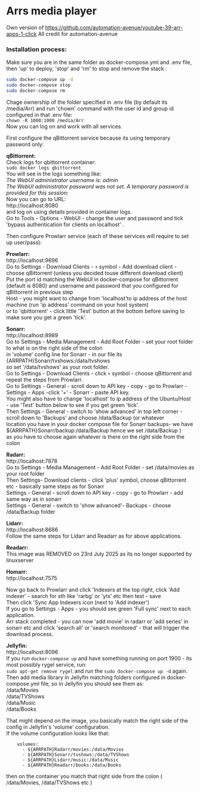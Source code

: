 # Arrs media player

Own version of https://github.com/automation-avenue/youtube-39-arr-apps-1-click
All credit for automation-avenue

### Installation process:
Make sure you are in the same folder as docker-compose.yml and .env file, then 'up' to deploy, 'stop' and 'rm' to stop and remove the stack  :<br />

```bash
sudo docker-compose up -d 
sudo docker-compose stop
sudo docker-compose rm 
```

Chage ownership of the folder specified in .env file (by default its /media/Arr) and 
run 'chown' command with the user id and group id configured in that .env file:<br />
`chown -R 1000:1000 /media/Arr`<br />
Now you can log on and work with all services.<br />

First configure the qBittorrent service because its using temporary password only:<br />

**qBittorrent:**<br />
Check logs for qbittorrent container:<br />
`sudo docker logs qbittorrent`<br />
You will see in the logs something like:<br />
*The WebUI administrator username is: admin<br />
The WebUI administrator password was not set. A temporary password is provided for this session: <your-password-will-be-here>* <br />
Now you can go to URL:<br />
http://localhost:8080<br />
and log on using details provided in container logs.<br />
Go to Tools - Options - WebUI - change the user and password and tick 'bypass authentication for clients on localhost' .<br />

Then configure Prowlarr service (each of these services will require to set up user/pass):<br />

**Prowlarr:**<br />
http://localhost:9696<br />
Go to Settings - Download Clients - `+` symbol - Add download client - choose qBittorrent (unless you decided touse different download client)<br />
Put the port id matching the WebUI in docker-compose for qBittorrent (default is 8080) and username and password that you configured for qBittorrent in previous step<br />
Host - you might want to change from 'localhost'to ip address of the host machine (run 'ip address' command on your host system)<br />
or to 'qbittorrent' - click little 'Test' button at the bottom before saving to make sure you get a green 'tick'.<br />

**Sonarr:**<br />
http://localhost:8989<br />
Go to Settings - Media Management - Add Root Folder - set your root folder to what is on the right side of the colon<br />
in 'volume' config line for Sonarr - in our file its {ARRPATH}Sonarr/tvshows:/data/tvshows<br />
so set '/data/tvshows' as your root folder.<br />
Go to Settings - Download Clients - click `+` symbol - choose qBittorrent and repeat the steps from Prowlarr.<br />
Go to Settings - General - scroll down to API key - copy - go to Prowlarr - Settings - Apps -click '+' - Sonarr - paste  API key. <br />
You might also have to  change 'localhost' to ip address of the Ubuntu/Host - use 'Test' button below to see if you get green 'tick'.<br />
Then Settings - General - switch to 'show advanced' in top left corner - scroll down to 'Backups' and choose /data/Backup (or whatever <br />
location you have in your docker compose file for Sonarr backups- we have ${ARRPATH}Sonarr/backup:/data/Backup hence we set /data/Backup )<br />
as you have to choose again whatever is there on the right side from the colon <br />

**Radarr:**<br />
http://localhost:7878<br />
Go to Settings - Media Management - Add Root Folder - set  /data/movies as your root folder <br />
Then Settings- Download clients - click 'plus' symbol, choose qBittorrent etc - basically same steps as for Sonarr<br />
Settings - General - scroll down to API key - copy - go to Prowlarr - add same way as in sonarr<br />
Settings - General - switch to 'show advanced'- Backups - choose /data/Backup folder <br />

**Lidarr:**<br />
http://localhost:8686<br />
Follow the same steps for Lidarr and Readarr as for above applications.<br />

**Readarr:**<br />
This image was REMOVED on 23rd July 2025 as its no longer supported by linuxserver

**Homarr:**<br />
http://localhost:7575<br />

Now go back to Prowlarr and click 'Indexers at the top right, click 'Add indexer' - search for sth like 'rarbg' or 'yts' etc then test - save<br />
Then click 'Sync App Indexers  icon (next to 'Add indexer')<br />
If you go to Settings - Apps - you should see green 'Full sync' next to each application.<br />
Arr stack completed - you can now 'add movie' in radarr or 'add series' in sonarr etc and click 'search all' or 'search monitored' - that will trigger the download process.<br />

**Jellyfin:**<br />
http://localhost:8096<br />
If you run `docker-compose up` and have something running on port 1900 -  its most possibly rygel service, run:<br />
`sudo apt-get remove rygel` and run the `sudo docker-compose up -d` again.<br />
Then add media library in Jellyfin  matching folders configured in docker-compose.yml file, so in Jellyfin you should see them as: <br />
/data/Movies <br />
/data/TVShows <br />
/data/Music <br />
/data/Books <br />

That might depend on the image, you basically match the right side of the config in Jellyfin's 'volume' configuration. <br />
If the volume configuration looks like that: <br />
```
    volumes:
      - ${ARRPATH}Radarr/movies:/data/Movies
      - ${ARRPATH}Sonarr/tvshows:/data/TVShows
      - ${ARRPATH}Lidarr/music:/data/Music
      - ${ARRPATH}Readarr/books:/data/Books
```
then on the container you match that right side from the colon ( /data/Movies, /data/TVShows etc )<br />


